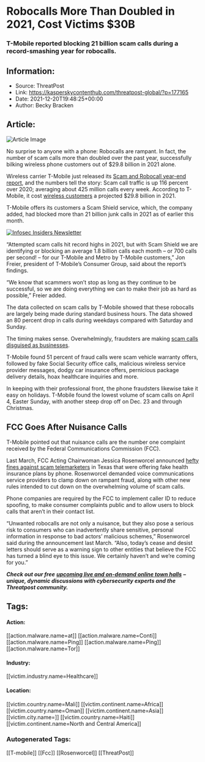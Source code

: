 # Robocalls More Than Doubled in 2021, Cost Victims $30B
### T-Mobile reported blocking 21 billion scam calls during a record-smashing year for robocalls.

## Information:
+ Source: ThreatPost
+ Link: https://kasperskycontenthub.com/threatpost-global/?p=177165
+ Date: 2021-12-20T19:48:25+00:00
+ Author: Becky Bracken


## Article:
![Article Image](https://media.threatpost.com/wp-content/uploads/sites/103/2021/12/20144548/robot-e1640029561789.jpeg)

No surprise to anyone with a phone: Robocalls are rampant. In fact, the number of scam calls more than doubled over the past year, successfully bilking wireless phone customers out of $29.8 billion in 2021 alone.


Wireless carrier T-Mobile just released its [Scam and Robocall year-end report](https://www.t-mobile.com/news/devices/t-mobile-releases-2021-scam-and-robocall-report), and the numbers tell the story: Scam call traffic is up 116 percent over 2020; averaging about 425 million calls every week. According to T-Mobile, it cost [wireless customers](https://threatpost.com/verizon-visible-wireless-credential-stuffing/175483/) a projected $29.8 billion in 2021.


T-Mobile offers its customers a Scam Shield service, which, the company added, had blocked more than 21 billion junk calls in 2021 as of earlier this month.


[![Infosec Insiders Newsletter](https://media.threatpost.com/wp-content/uploads/sites/103/2021/07/10165815/infosec_insiders_in_article_promo.png)](https://threatpost.com/infosec-insider-subscription-page/?utm_source=ART&utm_medium=ART&utm_campaign=InfosecInsiders_Newsletter_Promo/)


“Attempted scam calls hit record highs in 2021, but with Scam Shield we are identifying or blocking an average 1.8 billion calls each month – or 700 calls per second! – for our T-Mobile and Metro by T-Mobile customers,” Jon Freier, president of T-Mobile’s Consumer Group, said about the report’s findings.


“We know that scammers won’t stop as long as they continue to be successful, so we are doing everything we can to make their job as hard as possible,” Freier added.


The data collected on scam calls by T-Mobile showed that these robocalls are largely being made during standard business hours. The data showed an 80 percent drop in calls during weekdays compared with Saturday and Sunday.


The timing makes sense. Overwhelmingly, fraudsters are making [scam calls disguised as businesses](https://threatpost.com/double-extortion-ransomware-data-leaks/176723/).


T-Mobile found 51 percent of fraud calls were scam vehicle warranty offers, followed by fake Social Security office calls, malicious wireless service provider messages, dodgy car insurance offers, pernicious package delivery details, hoax healthcare inquiries and more.


In keeping with their professional front, the phone fraudsters likewise take it easy on holidays. T-Mobile found the lowest volume of scam calls on April 4, Easter Sunday, with another steep drop off on Dec. 23 and through Christmas.


**FCC Goes After Nuisance Calls**
---------------------------------


T-Mobile pointed out that nuisance calls are the number one complaint received by the Federal Communications Commission (FCC).


Last March, FCC Acting Chairwoman Jessica Rosenworcel announced [hefty fines against scam telemarketers](https://www.fcc.gov/consumers/guides/stop-unwanted-robocalls-and-texts) in Texas that were offering fake health insurance plans by phone. Rosenworcel demanded voice communications service providers to clamp down on rampant fraud, along with other new rules intended to cut down on the overwhelming volume of scam calls.


Phone companies are required by the FCC to implement caller ID to reduce spoofing, to make consumer complaints public and to allow users to block calls that aren’t in their contact list.


“Unwanted robocalls are not only a nuisance, but they also pose a serious risk to consumers who can inadvertently share sensitive, personal information in response to bad actors’ malicious schemes,” Rosenworcel said during the announcement last March. “Also, today’s cease and desist letters should serve as a warning sign to other entities that believe the FCC has turned a blind eye to this issue. We certainly haven’t and we’re coming for you.”


***Check out our free*** [***upcoming live and on-demand online town halls***](https://threatpost.com/category/webinars/) ***– unique, dynamic discussions with cybersecurity experts and the Threatpost community.***





## Tags:

#### Action:
[[action.malware.name=at]] [[action.malware.name=Conti]] [[action.malware.name=Ping]] [[action.malware.name=Ping]] [[action.malware.name=Tor]]

#### Industry:
[[victim.industry.name=Healthcare]]

#### Location:
[[victim.country.name=Mali]] [[victim.continent.name=Africa]] [[victim.country.name=Oman]] [[victim.continent.name=Asia]] [[victim.city.name=]] [[victim.country.name=Haiti]] [[victim.continent.name=North and Central America]]

### Autogenerated Tags:
[[T-mobile]] [[Fcc]] [[Rosenworcel]] [[ThreatPost]]


